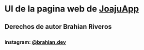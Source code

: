 <h1>UI de la pagina web de <span> <a href="https://www.joaju.app">JoajuApp</a> </span></h1>
<h2>Derechos de autor Brahian Riveros<h2>
<h3>Instagram: <a href="https://instagram.com/brahian.dev" target="_blank">@brahian.dev</a></h3>